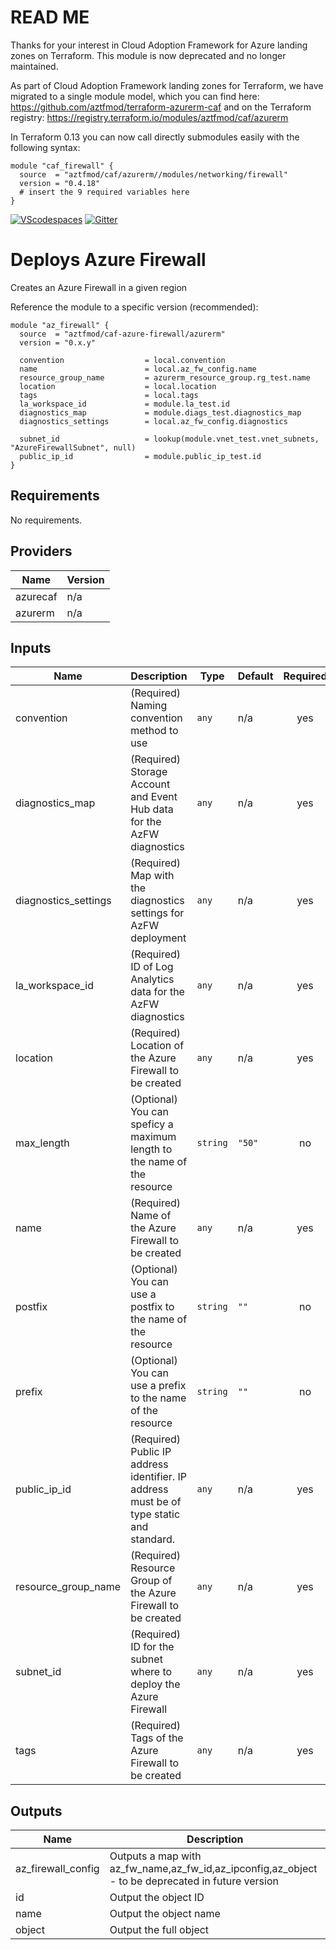 # **READ ME**

Thanks for your interest in Cloud Adoption Framework for Azure landing zones on Terraform.
This module is now deprecated and no longer maintained. 

As part of Cloud Adoption Framework landing zones for Terraform, we have migrated to a single module model, which you can find here: https://github.com/aztfmod/terraform-azurerm-caf and on the Terraform registry: https://registry.terraform.io/modules/aztfmod/caf/azurerm 

In Terraform 0.13 you can now call directly submodules easily with the following syntax:
```hcl
module "caf_firewall" {
  source  = "aztfmod/caf/azurerm//modules/networking/firewall"
  version = "0.4.18"
  # insert the 9 required variables here
}
```


[![VScodespaces](https://img.shields.io/endpoint?url=https%3A%2F%2Faka.ms%2Fvso-badge)](https://online.visualstudio.com/environments/new?name=terraform-azurerm-caf-azure-firewall&repo=terraform-azurerm-caf-azure-firewall)
[![Gitter](https://badges.gitter.im/aztfmod/community.svg)](https://gitter.im/aztfmod/community?utm_source=badge&utm_medium=badge&utm_campaign=pr-badge)

# Deploys Azure Firewall
Creates an Azure Firewall in a given region


Reference the module to a specific version (recommended):
```hcl
module "az_firewall" {
  source  = "aztfmod/caf-azure-firewall/azurerm"
  version = "0.x.y"

  convention                  = local.convention
  name                        = local.az_fw_config.name
  resource_group_name         = azurerm_resource_group.rg_test.name
  location                    = local.location 
  tags                        = local.tags
  la_workspace_id             = module.la_test.id
  diagnostics_map             = module.diags_test.diagnostics_map
  diagnostics_settings        = local.az_fw_config.diagnostics

  subnet_id                   = lookup(module.vnet_test.vnet_subnets, "AzureFirewallSubnet", null)
  public_ip_id                = module.public_ip_test.id
}
```

<!--- BEGIN_TF_DOCS --->
## Requirements

No requirements.

## Providers

| Name | Version |
|------|---------|
| azurecaf | n/a |
| azurerm | n/a |

## Inputs

| Name | Description | Type | Default | Required |
|------|-------------|------|---------|:--------:|
| convention | (Required) Naming convention method to use | `any` | n/a | yes |
| diagnostics\_map | (Required) Storage Account and Event Hub data for the AzFW diagnostics | `any` | n/a | yes |
| diagnostics\_settings | (Required) Map with the diagnostics settings for AzFW deployment | `any` | n/a | yes |
| la\_workspace\_id | (Required) ID of Log Analytics data for the AzFW diagnostics | `any` | n/a | yes |
| location | (Required) Location of the Azure Firewall to be created | `any` | n/a | yes |
| max\_length | (Optional) You can speficy a maximum length to the name of the resource | `string` | `"50"` | no |
| name | (Required) Name of the Azure Firewall to be created | `any` | n/a | yes |
| postfix | (Optional) You can use a postfix to the name of the resource | `string` | `""` | no |
| prefix | (Optional) You can use a prefix to the name of the resource | `string` | `""` | no |
| public\_ip\_id | (Required) Public IP address identifier. IP address must be of type static and standard. | `any` | n/a | yes |
| resource\_group\_name | (Required) Resource Group of the Azure Firewall to be created | `any` | n/a | yes |
| subnet\_id | (Required) ID for the subnet where to deploy the Azure Firewall | `any` | n/a | yes |
| tags | (Required) Tags of the Azure Firewall to be created | `any` | n/a | yes |

## Outputs

| Name | Description |
|------|-------------|
| az\_firewall\_config | Outputs a map with az\_fw\_name,az\_fw\_id,az\_ipconfig,az\_object - to be deprecated in future version |
| id | Output the object ID |
| name | Output the object name |
| object | Output the full object |

<!--- END_TF_DOCS --->
